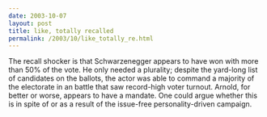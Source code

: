 ```yaml
---
date: 2003-10-07
layout: post
title: like, totally recalled
permalink: /2003/10/like_totally_re.html
---
```


The recall shocker is that Schwarzenegger appears to have won with more than 50% of the vote. He only needed a plurality; despite the yard-long list of candidates on the ballots, the actor was able to command a majority of the electorate in an battle that saw record-high voter turnout. Arnold, for better or worse, appears to have a mandate. One could argue whether this is in spite of or as a result of the issue-free personality-driven campaign.

